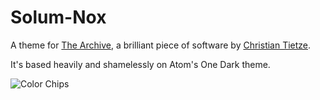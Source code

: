 # Solum-Nox
A theme for [The Archive](https://zettelkasten.de/the-archive/), a brilliant piece of software by [Christian Tietze](http://christiantietze.de).

It's based heavily and shamelessly on Atom's One Dark theme.

![Color Chips](https://raw.githubusercontent.com/marshallvaughn/Solum-Nox-Theme/resources/Solum-Nox-Colors.png)